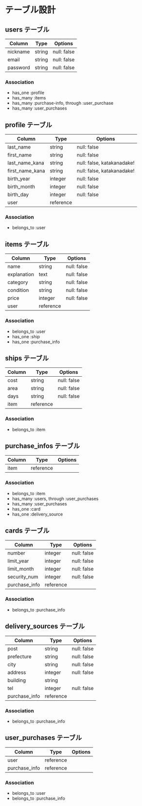 # テーブル設計

## users テーブル

| Column     | Type   | Options     |
| ---------- | ------ | ----------- |
| nickname   | string | null: false |
| email      | string | null: false |
| password   | string | null: false |

### Association

- has_one  :profile
- has_many :items
- has_many :purchase-info, through :user_purchase
- has_many :user_purchases

## profile テーブル

| Column          | Type       | Options     |
| --------------- | ---------- | ----------- |
| last_name       | string     | null: false |
| first_name      | string     | null: false |
| last_name_kana  | string     | null: false, katakanadake! |
| first_name_kana | string     | null: false, katakanadake! |
| birth_year      | integer    | null: false |
| birth_month     | integer    | null: false |
| birth_day       | integer    | null: false |
| user            | reference  |             |

### Association

- belongs_to :user

## items テーブル

| Column      | Type      | Options     |
| ----------- | --------- | ----------- |
| name        | string    | null: false |
| explanation | text      | null: false |
| category    | string    | null: false |
| condition   | string    | null: false |
| price       | integer   | null: false |
| user        | reference |             |

### Association

- belongs_to :user
- has_one :ship
- has_one :purchase_info

## ships テーブル

| Column | Type      | Options     |
| ------ | --------- | ----------- |
| cost   | string    | null: false |
| area   | string    | null: false |
| days   | string    | null: false |
| item   | reference |             |


### Association

- belongs_to :item

## purchase_infos テーブル

| Column | Type      | Options     |
| ------ | --------- | ----------- |
| item   | reference |             |

### Association

- belongs_to :item
- has_many :users, through :user_purchases
- has_many :user_purchases
- has_one :card
- has_one :delivery_source

## cards テーブル

| Column        | Type      | Options     |
| ------------- | --------- | ----------- |
| number        | integer   | null: false |
| limit_year    | integer   | null: false |
| limit_month   | integer   | null: false |
| security_num  | integer   | null: false |
| purchase_info | reference |             |

### Association

- belongs_to :purchase_info

## delivery_sources テーブル

| Column        | Type      | Options     |
| ------------- | --------- | ----------- |
| post          | string    | null: false |
| prefecture    | string    | null: false |
| city          | string    | null: false |
| address       | integer   | null: false |
| building      | string    |             |
| tel           | integer   | null: false |
| purchase_info | reference |             |

### Association

- belongs_to :purchase_info

## user_purchases テーブル

 Column         | Type      | Options |
| ------------- | --------- | ------- |
| user          | reference |         |
| purchase_info | reference |         |

### Association

- belongs_to :user
- belongs_to :purchase_info